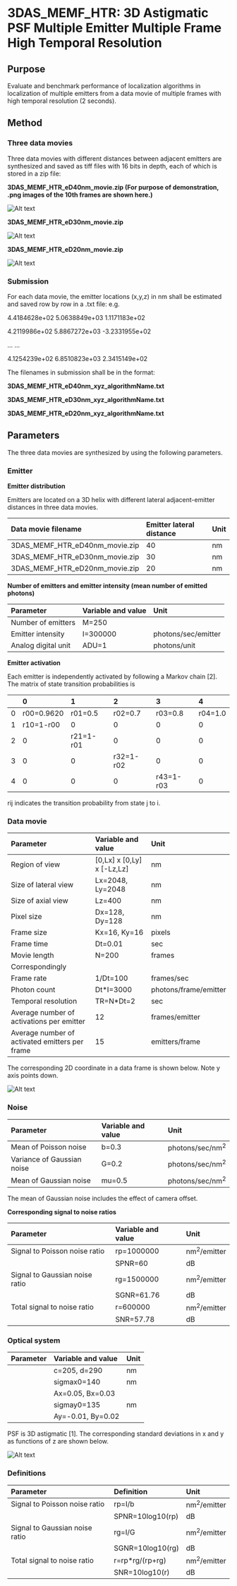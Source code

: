 # 3DAS_MEMF_HTR: 3D Astigmatic PSF Multiple Emitter Multiple Frame High Temporal Resolution 

## Purpose 
Evaluate and benchmark performance of localization algorithms in localization of multiple emitters from a data movie of multiple frames with high temporal resolution (2 seconds). 

## Method
### Three data movies 

Three data movies with different distances between adjacent emitters are synthesized and saved as tiff files with 16 bits in depth, each of which is stored in a zip file:

**3DAS_MEMF_HTR_eD40nm_movie.zip  (For purpose of demonstration, .png images of the 10th frames are shown here.)**

![Alt text](Doc/3DAS_MEMF_HTR_eD40nm_Frame10.png)

**3DAS_MEMF_HTR_eD30nm_movie.zip**

![Alt text](Doc/3DAS_MEMF_HTR_eD30nm_Frame10.png)

**3DAS_MEMF_HTR_eD20nm_movie.zip**

![Alt text](Doc/3DAS_MEMF_HTR_eD20nm_Frame10.png)

### Submission 

For each data movie, the emitter locations (x,y,z) in nm shall be estimated and saved row by row in a .txt file: e.g.

4.4184628e+02   5.0638849e+03   1.1171183e+02

4.2119986e+02   5.8867272e+03   -3.2331955e+02

... ...        

4.1254239e+02   6.8510823e+03   2.3415149e+02

The filenames in submission shall be in the format: 

**3DAS_MEMF_HTR_eD40nm_xyz_algorithmName.txt** 

**3DAS_MEMF_HTR_eD30nm_xyz_algorithmName.txt** 

**3DAS_MEMF_HTR_eD20nm_xyz_algorithmName.txt** 

## Parameters
The three data movies are synthesized by using the following parameters. 

### Emitter 

**Emitter distribution**

Emitters are located on a 3D helix with different lateral adjacent-emitter distances in three data movies.

|Data movie filename |Emitter lateral distance| Unit|
|:-----|:-----|:-----|
|3DAS_MEMF_HTR_eD40nm_movie.zip |40|nm|
|3DAS_MEMF_HTR_eD30nm_movie.zip |30|nm|
|3DAS_MEMF_HTR_eD20nm_movie.zip |20|nm|

**Number of emitters and emitter intensity (mean number of emitted photons)**

|Parameter |Variable and value| Unit|
|:-----|:-----|:-----|
|Number of emitters |M=250|  |
|Emitter intensity |I=300000|photons/sec/emitter|
|Analog digital unit |ADU=1|photons/unit|

**Emitter activation**

Each emitter is independently activated by following a Markov chain [2]. The matrix of state transition probabilities is 

| |0 |1 |2 |3 |4 |
|:-----|:-----|:-----|:-----|:-----|:-----|
|0 |r00=0.9620 |r01=0.5 |r02=0.7 |r03=0.8 |r04=1.0 |
|1 |r10=1-r00 |0   |0   |0   |0 |
|2 |0   |r21=1-r01 |0   |0   |0 |
|3 |0   |0   |r32=1-r02 |0   |0 |
|4 |0   |0   |0   |r43=1-r03 |0 |

rij indicates the transition probability from state j to i.  

### Data movie 
|Parameter |Variable and value| Unit|
|:-----|:-----|:-----|
|Region of view|[0,Lx] x [0,Ly] x [-Lz,Lz] |nm| 
|Size of lateral view|Lx=2048, Ly=2048|nm|
|Size of axial view |Lz=400 |nm| 
|Pixel size |Dx=128, Dy=128|nm|
|Frame size |Kx=16, Ky=16|pixels|
|Frame time |Dt=0.01|sec|
|Movie length |N=200|frames |
|Correspondingly | |
|Frame rate|1/Dt=100|frames/sec|
|Photon count |Dt\*I=3000|photons/frame/emitter|
|Temporal resolution |TR=N\*Dt=2 |sec|
|Average number of activations per emitter|12|frames/emitter|
|Average number of activated emitters per frame|15|emitters/frame|

The corresponding 2D coordinate in a data frame is shown below. Note y axis points down. 

![Alt text](https://github.com/SolnBenchmark/Benchmark/blob/master/2DGauss_SESF/Doc/FrameCoordinates.png)

### Noise 
|Parameter |Variable and value| Unit|
|:-----|:-----|:-----|
|Mean of Poisson noise |b=0.3|photons/sec/nm<sup>2</sup>|
|Variance of Gaussian noise |G=0.2|photons/sec/nm<sup>2</sup>| 
|Mean of Gaussian noise |mu=0.5|photons/sec/nm<sup>2</sup>|

The mean of Gaussian noise includes the effect of camera offset. 

**Corresponding signal to noise ratios**

|Parameter |Variable and value| Unit|
|:-----|:-----|:-----|
|Signal to Poisson noise ratio |rp=1000000|nm<sup>2</sup>/emitter|
|                             |SPNR=60|dB|
|Signal to Gaussian noise ratio |rg=1500000|nm<sup>2</sup>/emitter|
|                             |SGNR=61.76|dB|
|Total signal to noise ratio |r=600000|nm<sup>2</sup>/emitter|
|                           |SNR=57.78|dB|

### Optical system
|Parameter |Variable and value| Unit|
|:-----|:-----|:-----|
|       |c=205, d=290|nm |
|       |sigmax0=140|nm |
|       |Ax=0.05, Bx=0.03| |
|       |sigmay0=135|nm |
|       |Ay=-0.01, By=0.02| |

PSF is 3D astigmatic [1]. The corresponding standard deviations in x and y as functions of z are shown below. 

![Alt text](Doc/sigmaxy.png)

### Definitions
|Parameter |Definition| Unit|
|:-----|:-----|:-----|
|Signal to Poisson noise ratio |rp=I/b|nm<sup>2</sup>/emitter|
| |SPNR=10log10(rp)|dB|
|Signal to Gaussian noise ratio |rg=I/G|nm<sup>2</sup>/emitter|
| |SGNR=10log10(rg)|dB|
|Total signal to noise ratio |r=rp\*rg/(rp+rg)|nm<sup>2</sup>/emitter|
| |SNR=10log10(r)|dB|
